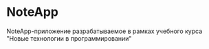# NoteApp
NoteApp-приложение разрабатываемое в рамках учебного курса "Новые технологии в программировании"
